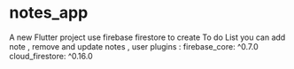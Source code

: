 # notes_app

A new Flutter project use firebase firestore to create To do List 
you can add note , remove and update notes , 
user plugins :
  firebase_core: ^0.7.0
  cloud_firestore: ^0.16.0 
